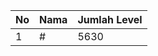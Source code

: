 | No | Nama            | Jumlah Level |
|----|-----------------|--------------|
| 1  | #    |    5630        |
